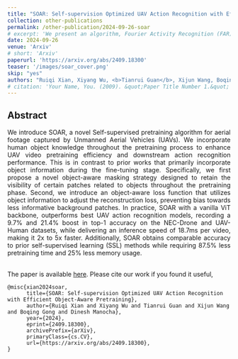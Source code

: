 ```yaml
---
title: "SOAR: Self-supervision Optimized UAV Action Recognition with Efficient Object-Aware Pretraining"
collection: other-publications
permalink: /other-publication/2024-09-26-soar
# excerpt: 'We present an algorithm, Fourier Activity Recognition (FAR), for UAV video activity recognition. Our formulation uses a novel Fourier object disentanglement method to innately separate out the human agent (which is typically small) from the background. Our disentanglement technique operates in the frequency domain to characterize the extent of temporal change of spatial pixels, and exploits convolution-multiplication properties of Fourier transform to map this representation to the corresponding object-background entangled features obtained from the network. To encapsulate contextual information and long-range space-time dependencies, we present a novel Fourier Attention algorithm, which emulates the benefits of self-attention by modeling the weighted outer product in the frequency domain. Our Fourier attention formulation uses much fewer computations than self-attention. We have evaluated our approach on multiple UAV datasets including UAV Human RGB, UAV Human Night, Drone Action, and NEC Drone. We demonstrate a relative improvement of 8.02% - 38.69% in top-1 accuracy and up to 3 times faster over prior works.'
date: 2024-09-26
venue: 'Arxiv'
# short: 'Arxiv'
paperurl: 'https://arxiv.org/abs/2409.18300'
teaser: '/images/soar_cover.png'
skip: "yes"
authors: "Ruiqi Xian, Xiyang Wu, <b>Tianrui Guan</b>, Xijun Wang, Boqing Gong, Dinesh Manocha"
# citation: 'Your Name, You. (2009). &quot;Paper Title Number 1.&quot; <i>Journal 1</i>. 1(1).'
---
```



## Abstract

<div style="text-align: justify">We introduce SOAR, a novel Self-supervised pretraining algorithm for aerial footage captured by Unmanned Aerial Vehicles (UAVs). We incorporate human object knowledge throughout the pretraining process to enhance UAV video pretraining efficiency and downstream action recognition performance. This is in contrast to prior works that primarily incorporate object information during the fine-tuning stage. Specifically, we first propose a novel object-aware masking strategy designed to retain the visibility of certain patches related to objects throughout the pretraining phase. Second, we introduce an object-aware loss function that utilizes object information to adjust the reconstruction loss, preventing bias towards less informative background patches. In practice, SOAR with a vanilla ViT backbone, outperforms best UAV action recognition models, recording a 9.7% and 21.4% boost in top-1 accuracy on the NEC-Drone and UAV-Human datasets, while delivering an inference speed of 18.7ms per video, making it 2x to 5x faster. Additionally, SOAR obtains comparable accuracy to prior self-supervised learning (SSL) methods while requiring 87.5% less pretraining time and 25% less memory usage.</div>
<br>

The paper is available [here](https://arxiv.org/abs/2409.18300). Please cite our work if you found it useful,

```
@misc{xian2024soar,
      title={SOAR: Self-supervision Optimized UAV Action Recognition with Efficient Object-Aware Pretraining}, 
      author={Ruiqi Xian and Xiyang Wu and Tianrui Guan and Xijun Wang and Boqing Gong and Dinesh Manocha},
      year={2024},
      eprint={2409.18300},
      archivePrefix={arXiv},
      primaryClass={cs.CV},
      url={https://arxiv.org/abs/2409.18300}, 
}
```

